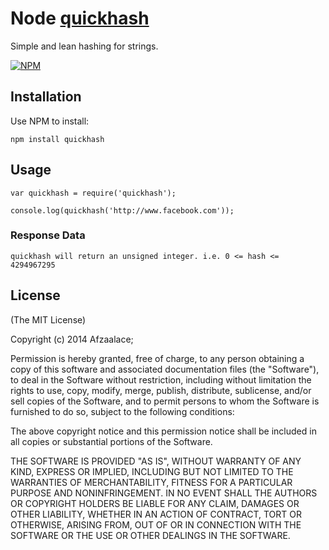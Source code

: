 # Node [quickhash](https://www.npmjs.org/package/quickhash)

Simple and lean hashing for strings.

[![NPM](https://nodei.co/npm/quickhash.png?downloadRank=true&downloads=true)](https://nodei.co/npm/quickhash.png?downloadRank=true&downloads=true)

## Installation ##

Use NPM to install:

    npm install quickhash

## Usage

    var quickhash = require('quickhash');

    console.log(quickhash('http://www.facebook.com'));

### Response Data

    quickhash will return an unsigned integer. i.e. 0 <= hash <= 4294967295

## License ##

(The MIT License)

Copyright (c) 2014 Afzaalace;

Permission is hereby granted, free of charge, to any person obtaining a copy
of this software and associated documentation files (the "Software"), to deal
in the Software without restriction, including without limitation the rights
to use, copy, modify, merge, publish, distribute, sublicense, and/or sell
copies of the Software, and to permit persons to whom the Software is
furnished to do so, subject to the following conditions:

The above copyright notice and this permission notice shall be included in all
copies or substantial portions of the Software.

THE SOFTWARE IS PROVIDED "AS IS", WITHOUT WARRANTY OF ANY KIND, EXPRESS OR
IMPLIED, INCLUDING BUT NOT LIMITED TO THE WARRANTIES OF MERCHANTABILITY,
FITNESS FOR A PARTICULAR PURPOSE AND NONINFRINGEMENT. IN NO EVENT SHALL THE
AUTHORS OR COPYRIGHT HOLDERS BE LIABLE FOR ANY CLAIM, DAMAGES OR OTHER
LIABILITY, WHETHER IN AN ACTION OF CONTRACT, TORT OR OTHERWISE, ARISING FROM,
OUT OF OR IN CONNECTION WITH THE SOFTWARE OR THE USE OR OTHER DEALINGS IN THE
SOFTWARE.